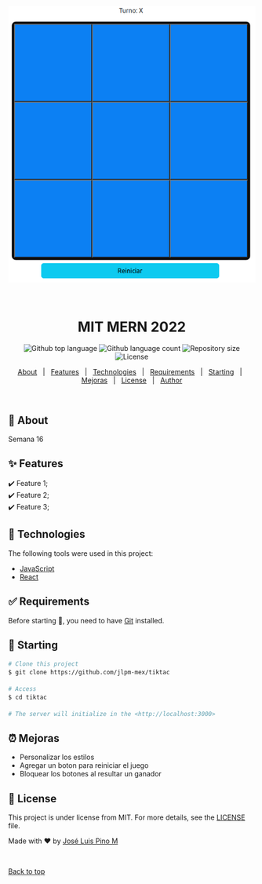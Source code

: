 <div align="center" id="top"> 
  <img src="./.github/app.gif" alt="MIT MERN 2022" />

  &#xa0;

  <!-- <a href="https://mitmern2022.netlify.app">Demo</a> -->
</div>

<h1 align="center">MIT MERN 2022</h1>

<p align="center">
  <img alt="Github top language" src="https://img.shields.io/github/languages/top/jlpm-mex/tiktac?color=56BEB8">

  <img alt="Github language count" src="https://img.shields.io/github/languages/count/jlpm-mex/tiktac?color=56BEB8">

  <img alt="Repository size" src="https://img.shields.io/github/repo-size/jlpm-mex/tiktac?color=56BEB8">

  <img alt="License" src="https://img.shields.io/github/license/jlpm-mex/tiktac?color=56BEB8">

  <!-- <img alt="Github issues" src="https://img.shields.io/github/issues/jlpm-mex/tiktac?color=56BEB8" /> -->

  <!-- <img alt="Github forks" src="https://img.shields.io/github/forks/jlpm-mex/tiktac?color=56BEB8" /> -->

  <!-- <img alt="Github stars" src="https://img.shields.io/github/stars/jlpm-mex/tiktac?color=56BEB8" /> -->
</p>

<!-- Status -->

<!-- <h4 align="center"> 
	🚧  MIT MERN 2022 🚀 Under construction...  🚧
</h4> 

<hr> -->

<p align="center">
  <a href="#dart-about">About</a> &#xa0; | &#xa0; 
  <a href="#sparkles-features">Features</a> &#xa0; | &#xa0;
  <a href="#rocket-technologies">Technologies</a> &#xa0; | &#xa0;
  <a href="#white_check_mark-requirements">Requirements</a> &#xa0; | &#xa0;
  <a href="#checkered_flag-starting">Starting</a> &#xa0; | &#xa0;
  <a href="#alarm_clock-mejoras">Mejoras</a> &#xa0; | &#xa0;
  <a href="#memo-license">License</a> &#xa0; | &#xa0;
  <a href="https://github.com/jlpm-mex" target="_blank">Author</a>
</p>

<br>

## :dart: About ##

Semana 16

## :sparkles: Features ##

:heavy_check_mark: Feature 1;\
:heavy_check_mark: Feature 2;\
:heavy_check_mark: Feature 3;

## :rocket: Technologies ##

The following tools were used in this project:

- [JavaScript](https://developer.mozilla.org/en-US/docs/Web/JavaScript)
- [React](https://pt-br.reactjs.org/)


## :white_check_mark: Requirements ##

Before starting :checkered_flag:, you need to have [Git](https://git-scm.com) installed.

## :checkered_flag: Starting ##

```bash
# Clone this project
$ git clone https://github.com/jlpm-mex/tiktac

# Access
$ cd tiktac

# The server will initialize in the <http://localhost:3000>
```

## :alarm_clock: Mejoras ##

- Personalizar los estilos
- Agregar un boton para reiniciar el juego
- Bloquear los botones al resultar un ganador

## :memo: License ##

This project is under license from MIT. For more details, see the [LICENSE](LICENSE.md) file.


Made with :heart: by <a href="https://github.com/jlpm-mex" target="_blank">José Luis Pino M</a>

&#xa0;

<a href="#top">Back to top</a>
